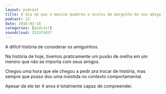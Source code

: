 ```yaml
---
layout: podcast
title: O dia em que o menino quebrou o óculos de mergulho do seu amigo
podcast: 12
date: 2016-03-18
categories: [podcast]
soundcloud: 252974437
---
```


A difícil história de considerar os amiguinhos.

Na história de hoje, tivemos praticamente um puxão de orelha em um menino que
não se importa com seus amigos.

Chegou uma hora que ele chegou a pedir pra trocar de história, mas sempre que
posso dou uma insistida no contexto comportamental.

Apesar de ele ter 4 anos é totalmente capaz de compreender.

